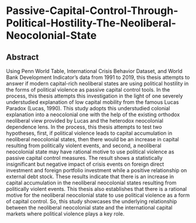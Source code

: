 # Passive-Capital-Control-Through-Political-Hostility-The-Neoliberal-Neocolonial-State

## Abstract 

Using Penn World Table, International Crisis Behavior Dataset, and World Bank Development Indicator’s data from 1991 to 2019, this thesis attempts to answer if modern capital-rich neoliberal states are using political hostility in the forms of political violence as passive capital control tools. In the process, this thesis attempts this investigation in the light of one severely understudied explanation of low capital mobility from the famous Lucas Paradox (Lucas, 1990). This study adopts this understudied colonial explanation into a neocolonial one with the help of the existing orthodox neoliberal view provided by Lucas and the heterodox neocolonial dependence lens. In the process, this thesis attempts to test two hypotheses, first, if political violence leads to capital accumulation in neoliberal neocolonial states, then there would be an increase in capital resulting from politically violent events, and second, a neoliberal neocolonial state may have rational motive to use political violence as passive capital control measures. The result shows a statistically insignificant but negative impact of crisis events on foreign direct investment and foreign portfolio investment while a positive relationship on external debt stock. These results indicate that there is an increase in capital accumulation in the neoliberal neocolonial states resulting from politically violent events. This thesis also establishes that there is a rational motive for the neoliberal neocolonial state to use political violence as a form of capital control. So, this study showcases the underlying relationship between the neoliberal neocolonial state and the international capital markets where political violence plays a key role.
